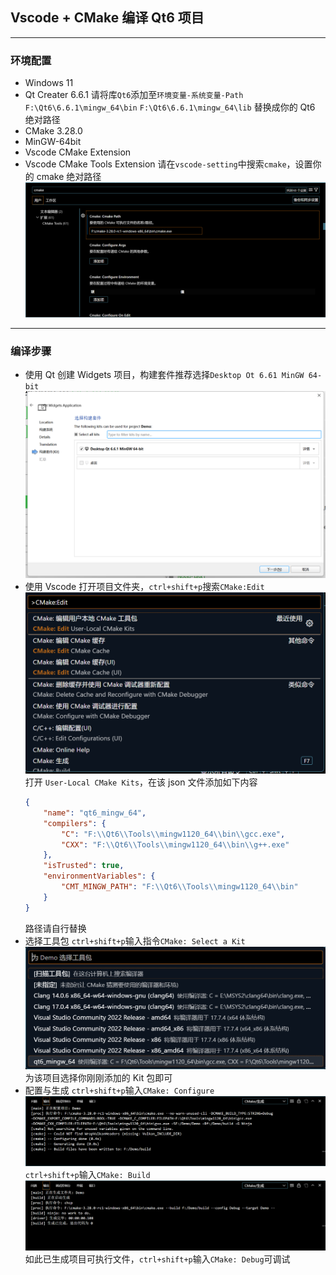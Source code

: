 ## Vscode + CMake 编译 Qt6 项目
___
### 环境配置
- Windows 11
- Qt Creater 6.6.1
  请将库`Qt6`添加至`环境变量-系统变量-Path`
  `F:\Qt6\6.6.1\mingw_64\bin`
  `F:\Qt6\6.6.1\mingw_64\lib`
  替换成你的 Qt6 绝对路径
- CMake 3.28.0
- MinGW-64bit
- Vscode CMake Extension
- Vscode CMake Tools Extension
请在`vscode-setting`中搜索`cmake`，设置你的 cmake 绝对路径
![pic](VCcmake.png)
___
### 编译步骤
- 使用 Qt 创建 Widgets 项目，构建套件推荐选择`Desktop Ot 6.61 MinGW 64-bit`
![pic1](VC1.png)
- 使用 Vscode 打开项目文件夹，`ctrl+shift+p`搜索`CMake:Edit`
![pic2](VC2.png)
打开 `User-Local CMake Kits`，在该 json 文件添加如下内容
    ```json
    {
        "name": "qt6_mingw_64",
        "compilers": {
            "C": "F:\\Qt6\\Tools\\mingw1120_64\\bin\\gcc.exe",
            "CXX": "F:\\Qt6\\Tools\\mingw1120_64\\bin\\g++.exe"
        },
        "isTrusted": true,
        "environmentVariables": {
            "CMT_MINGW_PATH": "F:\\Qt6\\Tools\\mingw1120_64\\bin"
        }
    }
    ```
    路径请自行替换
- 选择工具包
  `ctrl+shift+p`输入指令`CMake: Select a Kit`
  ![pic3](VCs.png)
  为该项目选择你刚刚添加的 Kit 包即可
- 配置与生成
  `ctrl+shift+p`输入`CMake: Configure`
  ![pic4](VCconfig.png)
  `ctrl+shift+p`输入`CMake: Build`
  ![pic5](VCbuild.png)
  如此已生成项目可执行文件，`ctrl+shift+p`输入`CMake: Debug`可调试

